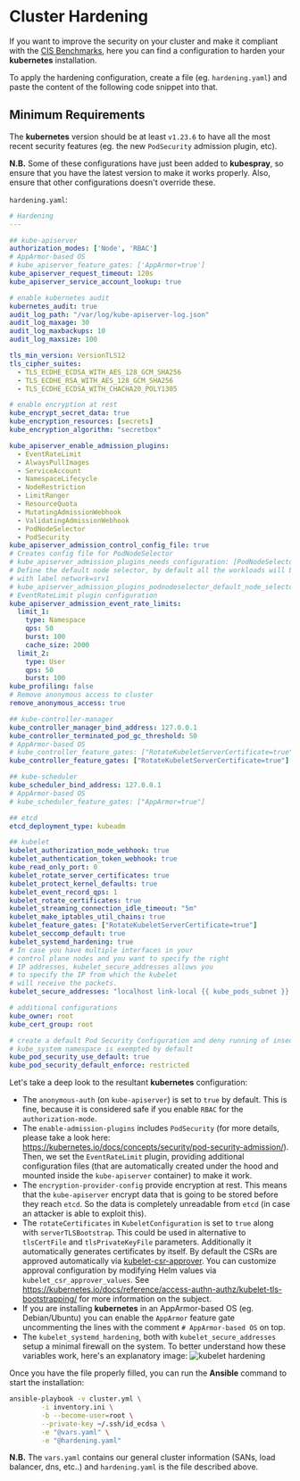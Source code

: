 # Cluster Hardening

If you want to improve the security on your cluster and make it compliant with the [CIS Benchmarks](https://learn.cisecurity.org/benchmarks), here you can find a configuration to harden your **kubernetes** installation.

To apply the hardening configuration, create a file (eg. `hardening.yaml`) and paste the content of the following code snippet into that.

## Minimum Requirements

The **kubernetes** version should be at least `v1.23.6` to have all the most recent security features (eg. the new `PodSecurity` admission plugin, etc).

**N.B.** Some of these configurations have just been added to **kubespray**, so ensure that you have the latest version to make it works properly. Also, ensure that other configurations doesn't override these.

`hardening.yaml`:

```yaml
# Hardening
---

## kube-apiserver
authorization_modes: ['Node', 'RBAC']
# AppArmor-based OS
# kube_apiserver_feature_gates: ['AppArmor=true']
kube_apiserver_request_timeout: 120s
kube_apiserver_service_account_lookup: true

# enable kubernetes audit
kubernetes_audit: true
audit_log_path: "/var/log/kube-apiserver-log.json"
audit_log_maxage: 30
audit_log_maxbackups: 10
audit_log_maxsize: 100

tls_min_version: VersionTLS12
tls_cipher_suites:
  - TLS_ECDHE_ECDSA_WITH_AES_128_GCM_SHA256
  - TLS_ECDHE_RSA_WITH_AES_128_GCM_SHA256
  - TLS_ECDHE_ECDSA_WITH_CHACHA20_POLY1305

# enable encryption at rest
kube_encrypt_secret_data: true
kube_encryption_resources: [secrets]
kube_encryption_algorithm: "secretbox"

kube_apiserver_enable_admission_plugins:
  - EventRateLimit
  - AlwaysPullImages
  - ServiceAccount
  - NamespaceLifecycle
  - NodeRestriction
  - LimitRanger
  - ResourceQuota
  - MutatingAdmissionWebhook
  - ValidatingAdmissionWebhook
  - PodNodeSelector
  - PodSecurity
kube_apiserver_admission_control_config_file: true
# Creates config file for PodNodeSelector
# kube_apiserver_admission_plugins_needs_configuration: [PodNodeSelector]
# Define the default node selector, by default all the workloads will be scheduled on nodes
# with label network=srv1
# kube_apiserver_admission_plugins_podnodeselector_default_node_selector: "network=srv1"
# EventRateLimit plugin configuration
kube_apiserver_admission_event_rate_limits:
  limit_1:
    type: Namespace
    qps: 50
    burst: 100
    cache_size: 2000
  limit_2:
    type: User
    qps: 50
    burst: 100
kube_profiling: false
# Remove anonymous access to cluster
remove_anonymous_access: true

## kube-controller-manager
kube_controller_manager_bind_address: 127.0.0.1
kube_controller_terminated_pod_gc_threshold: 50
# AppArmor-based OS
# kube_controller_feature_gates: ["RotateKubeletServerCertificate=true", "AppArmor=true"]
kube_controller_feature_gates: ["RotateKubeletServerCertificate=true"]

## kube-scheduler
kube_scheduler_bind_address: 127.0.0.1
# AppArmor-based OS
# kube_scheduler_feature_gates: ["AppArmor=true"]

## etcd
etcd_deployment_type: kubeadm

## kubelet
kubelet_authorization_mode_webhook: true
kubelet_authentication_token_webhook: true
kube_read_only_port: 0
kubelet_rotate_server_certificates: true
kubelet_protect_kernel_defaults: true
kubelet_event_record_qps: 1
kubelet_rotate_certificates: true
kubelet_streaming_connection_idle_timeout: "5m"
kubelet_make_iptables_util_chains: true
kubelet_feature_gates: ["RotateKubeletServerCertificate=true"]
kubelet_seccomp_default: true
kubelet_systemd_hardening: true
# In case you have multiple interfaces in your
# control plane nodes and you want to specify the right
# IP addresses, kubelet_secure_addresses allows you
# to specify the IP from which the kubelet
# will receive the packets.
kubelet_secure_addresses: "localhost link-local {{ kube_pods_subnet }} 192.168.10.110 192.168.10.111 192.168.10.112"

# additional configurations
kube_owner: root
kube_cert_group: root

# create a default Pod Security Configuration and deny running of insecure pods
# kube_system namespace is exempted by default
kube_pod_security_use_default: true
kube_pod_security_default_enforce: restricted
```

Let's take a deep look to the resultant **kubernetes** configuration:

* The `anonymous-auth` (on `kube-apiserver`) is set to `true` by default. This is fine, because it is considered safe if you enable `RBAC` for the `authorization-mode`.
* The `enable-admission-plugins` includes `PodSecurity` (for more details, please take a look here: <https://kubernetes.io/docs/concepts/security/pod-security-admission/>). Then, we set the `EventRateLimit` plugin, providing additional configuration files (that are automatically created under the hood and mounted inside the `kube-apiserver` container) to make it work.
* The `encryption-provider-config` provide encryption at rest. This means that the `kube-apiserver` encrypt data that is going to be stored before they reach `etcd`. So the data is completely unreadable from `etcd` (in case an attacker is able to exploit this).
* The `rotateCertificates` in `KubeletConfiguration` is set to `true` along with `serverTLSBootstrap`. This could be used in alternative to `tlsCertFile` and `tlsPrivateKeyFile` parameters. Additionally it automatically generates certificates by itself. By default the CSRs are approved automatically via [kubelet-csr-approver](https://github.com/postfinance/kubelet-csr-approver). You can customize approval configuration by modifying Helm values via `kubelet_csr_approver_values`.
  See <https://kubernetes.io/docs/reference/access-authn-authz/kubelet-tls-bootstrapping/> for more information on the subject.
* If you are installing **kubernetes** in an AppArmor-based OS (eg. Debian/Ubuntu) you can enable the `AppArmor` feature gate uncommenting the lines with the comment `# AppArmor-based OS` on top.
* The `kubelet_systemd_hardening`, both with `kubelet_secure_addresses` setup a minimal firewall on the system. To better understand how these variables work, here's an explanatory image:
  ![kubelet hardening](img/kubelet-hardening.png)

Once you have the file properly filled, you can run the **Ansible** command to start the installation:

```bash
ansible-playbook -v cluster.yml \
        -i inventory.ini \
        -b --become-user=root \
        --private-key ~/.ssh/id_ecdsa \
        -e "@vars.yaml" \
        -e "@hardening.yaml"
```

**N.B.** The `vars.yaml` contains our general cluster information (SANs, load balancer, dns, etc..) and `hardening.yaml` is the file described above.
